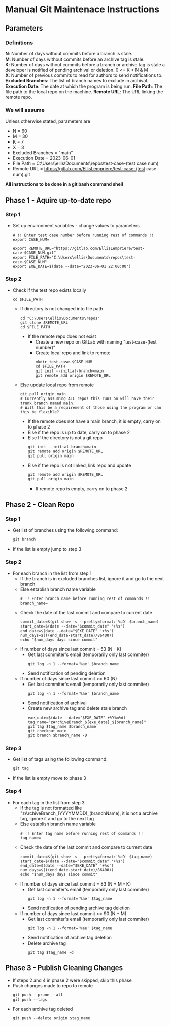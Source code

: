 # Manual Git Maintenace Instructions

## Parameters
### Definitions
**N**: Number of days without commits before a branch is stale.  
**M**: Number of days without commits before an archive tag is stale.  
**K**: Number of days without commits before a branch or archive tag is stale a developer is notified of pending archival or deletion. 0 <= K < N & M  
**X**: Number of previous commits to read for authors to send notifications to.  
**Excluded Branches**: The list of branch names to exclude in archival.  
**Execution Date**: The date at which the program is being run.
**File Path**: The file path to the local repo on the machine.
**Remote URL**: The URL linking the remote repo.

### We will assume
Unless otherwise stated, parameters are 
- N = 60
- M = 30
- K = 7
- X = 3
- Excluded Branches = "main"
- Execution Date = 2023-06-01
- File Path = C:\Users\ellis\Documents\repos\test-case-(test case num)
- Remote URL = https://gitlab.com/EllisLempriere/test-case-(test case num).git

**All instructions to be done in a git bash command shell**

## Phase 1 - Aquire up-to-date repo

### Step 1
- Set up environment variables - change values to parameters
    ```
    # !! Enter test case number before running rest of commands !!
    export CASE_NUM=

    export REMOTE_URL="https://gitlab.com/EllisLempriere/test-case-$CASE_NUM.git"
    export FILE_PATH="C:\Users\ellis\Documents\repos\test-case-$CASE_NUM"
    export EXE_DATE=$(date --date="2023-06-01 22:00:00")
    ```

### Step 2
- Check if the test repo exists locally
    ```
    cd $FILE_PATH
    ```
    - If directory is not changed into file path
        ```
        cd "C:\Users\ellis\Documents\repos"
        git clone $REMOTE_URL
        cd $FILE_PATH
        ```
        - If the remote repo does not exist
            - Create a new repo on GitLab with naming "test-case-(test number)"
            - Create local repo and link to remote
                ```
                mkdir test-case-$CASE_NUM
                cd $FILE_PATH
                git init --initial-branch=main
                git remote add origin $REMOTE_URL
                ```
    - Else update local repo from remote
        ```
        git pull origin main
        # Currently assuming ALL repos this runs on will have their trunk branch named main.
        # Will this be a requirement of those using the program or can this be flexible?
        ```
        - If the remote does not have a main branch, it is empty, carry on to phase 2
        - Else if the repo is up to date, carry on to phase 2
        - Else If the directory is not a git repo
            ```
            git init --initial-branch=main
            git remote add origin $REMOTE_URL
            git pull origin main
            ```
        - Else if the repo is not linked, link repo and update
            ```
            git remote add origin $REMOTE_URL
            git pull origin main
            ```
            - If remote repo is empty, carry on to phase 2



## Phase 2 - Clean Repo

### Step 1
- Get list of branches using the following command:
    ```
    git branch
    ```
- If the list is empty jump to step 3

### Step 2
- For each branch in the list from step 1
    - If the branch is in excluded branches list, ignore it and go to the next branch
    - Else establish branch name variable
        ```
        # !! Enter branch name before running rest of commands !!
        branch_name=
        ```
    - Check the date of the last commit and compare to current date
        ```
        commit_date=$(git show -s --pretty=format:'%cD' $branch_name)
        start_date=$(date --date="$commit_date" '+%s')
        end_date=$(date --date="$EXE_DATE" '+%s')
        num_days=$(((end_date-start_date)/86400))
        echo "$num_days days since commit"
        ```
    - If number of days since last commit = 53 (N - K)
        - Get last commiter's email (temporarily only last commiter)
            ```
            git log -n 1 --format='%ae' $branch_name
            ```
        - Send notification of pending deletion
    - If number of days since last commit >= 60 (N)
        - Get last commiter's email (temporarily only last commiter)
            ```
            git log -n 1 --format='%ae' $branch_name
            ```
        - Send notification of archival
        - Create new archive tag and delete stale branch
            ```
            exe_date=$(date --date="$EXE_DATE" +%Y%m%d)
            tag_name="zArchiveBranch_${exe_date}_${branch_name}"
            git tag $tag_name $branch_name
            git checkout main
            git branch $branch_name -D
            ```

### Step 3
- Get list of tags using the following command:
    ```
    git tag
    ```
- If the list is empty move to phase 3

### Step 4
- For each tag in the list from step 3
    - If the tag is not formatted like "zArchiveBranch_(YYYYMMDD)_(branchName), it is not a archive tag, ignore it and go to the next tag
    - Else establish branch name variable
        ```
        # !! Enter tag name before running rest of commands !!
        tag_name=
        ```
    - Check the date of the last commit and compare to current date
        ```
        commit_date=$(git show -s --pretty=format:'%cD' $tag_name)
        start_date=$(date --date="$commit_date" '+%s')
        end_date=$(date --date="$EXE_DATE" '+%s')
        num_days=$(((end_date-start_date)/86400))
        echo "$num_days days since commit"
        ```
    - If number of days since last commit = 83 (N + M - K)
        - Get last commiter's email (temporarily only last commiter)
            ```
            git log -n 1 --format='%ae' $tag_name
            ```
        - Send notification of pending archive tag deletion
    - If number of days since last commit >= 90 (N + M)
        - Get last commiter's email (temporarily only last commiter)
            ```
            git log -n 1 --format='%ae' $tag_name
            ```
        - Send notification of archive tag deletion
        - Delete archive tag
            ```
            git tag $tag_name -d
            ```
    


## Phase 3 - Publish Cleaning Changes
- If steps 2 and 4 in phase 2 were skipped, skip this phase
- Push changes made to repo to remote
    ```
    git push --prune --all
    git push --tags
    ```
- For each archive tag deleted
    ```
    git push --delete origin $tag_name
    ```
